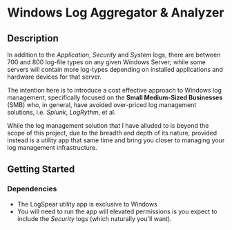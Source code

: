# Windows Log Aggregator & Analyzer

## Description
In addition to the _Application_, _Security_ and _System_ logs, there are between 700 and 800 log-file types on any given Windows Server; while some servers will contain more log-types depending on installed applications and hardware devices for that server.

The intention here is to introduce a cost effective approach to Windows log management, specifically focused on the **Small Medium-Sized Businesses** (SMB) who, in general, have avoided over-priced log management solutions, i.e. _Splunk_, _LogRythm_, et al.

While the log management solution that I have alluded to is beyond the scope of this project, due to the breadth and depth of its nature, provided instead is a utility app that same time and bring you closer to managing your log management infrastructure.

## Getting Started
### Dependencies

+ The LogSpear utility app is exclusive to Windows
+ You will need to run the app will elevated permissions is you expect to include the _Security_ logs (which naturally you'll want).
